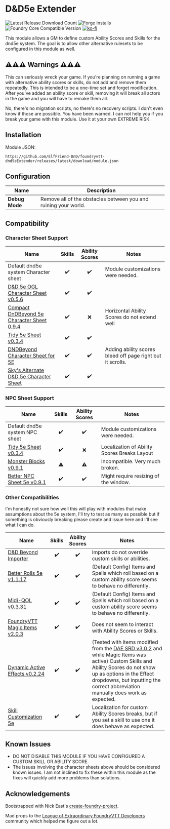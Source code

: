 # D&D5e Extender

![Latest Release Download Count](https://img.shields.io/badge/dynamic/json?label=Downloads@latest&query=assets%5B1%5D.download_count&url=https%3A%2F%2Fapi.github.com%2Frepos%2FElfFriend-DnD%2Ffoundryvtt-dnd5eExtender%2Freleases%2Flatest)
![Forge Installs](https://img.shields.io/badge/dynamic/json?label=Forge%20Installs&query=package.installs&suffix=%25&url=https%3A%2F%2Fforge-vtt.com%2Fapi%2Fbazaar%2Fpackage%2Fdnd5e-extender&colorB=4aa94a)
![Foundry Core Compatible Version](https://img.shields.io/badge/dynamic/json.svg?url=https%3A%2F%2Fraw.githubusercontent.com%2FElfFriend-DnD%2Ffoundryvtt-dnd5eExtender%2Fmain%2Fsrc%2Fmodule.json&label=Foundry%20Version&query=$.compatibleCoreVersion&colorB=orange)
[![ko-fi](https://img.shields.io/badge/-buy%20me%20a%20coke-%23FF5E5B)](https://ko-fi.com/elffriend)


This module allows a GM to define custom Ability Scores and Skills for the dnd5e system. The goal is to allow other alternative rulesets to be configured in this module as well.

## ⚠️⚠️⚠️ Warnings ⚠️⚠️⚠️

This can seriously wreck your game. If you're planning on running a game with alternative ability scores or skills, do not add and remove them repeatedly. This is intended to be a one-time set and forget modification. After you've added an ability score or skill, removing it will break all actors in the game and you will have to remake them all.

No, there's no migration scripts, no there's no recovery scripts. I don't even know if those are possible. You have been warned. I can not help you if you break your game with this module. Use it at your own EXTREME RISK.

## Installation

Module JSON:

```
https://github.com/ElfFriend-DnD/foundryvtt-dnd5eExtender/releases/latest/download/module.json
```

## Configuration

| **Name**       | Description                                                     |
| -------------- | --------------------------------------------------------------- |
| **Debug Mode** | Remove all of the obstacles between you and ruining your world. |


## Compatibility

### Character Sheet Support
| **Name**                                                                                                       |       Skills       |   Ability Scores   | Notes                                                      |
| -------------------------------------------------------------------------------------------------------------- | :----------------: | :----------------: | ---------------------------------------------------------- |
| Default dnd5e system Character sheet                                                                           | :heavy_check_mark: | :heavy_check_mark: | Module customizations were needed.                         |
| [D&D 5e OGL Character Sheet v0.5.6](https://github.com/ElfFriend-DnD/foundryvtt-5eOGLCharacterSheet)           | :heavy_check_mark: | :heavy_check_mark: |                                                            |
| [Compact DnDBeyond 5e Character Sheet 0.9.4](https://github.com/ElfFriend-DnD/foundryvtt-compactBeyond5eSheet) | :heavy_check_mark: |        :x:         | Horizontal Ability Scores do not extend well               |
| [Tidy 5e Sheet v0.3.4](https://github.com/sdenec/tidy5e-sheet)                                                 | :heavy_check_mark: | :heavy_check_mark: |                                                            |
| [DNDBeyond Character Sheet for 5E](https://gitlab.com/riccisi/foundryvtt-magic-items)                          | :heavy_check_mark: | :heavy_check_mark: | Adding ability scores bleed off page right but it scrolls. |
| [Sky's Alternate D&D 5e Character Sheet](https://github.com/Sky-Captain-13/foundry/tree/master/alt5e)          | :heavy_check_mark: | :heavy_check_mark: |                                                            |

### NPC Sheet Support
| **Name**                                                                  |       Skills       |   Ability Scores   | Notes                                        |
| ------------------------------------------------------------------------- | :----------------: | :----------------: | -------------------------------------------- |
| Default dnd5e system NPC sheet                                            | :heavy_check_mark: | :heavy_check_mark: | Module customizations were needed.           |
| [Tidy 5e Sheet v0.3.4](https://github.com/sdenec/tidy5e-sheet)            | :heavy_check_mark: |        :x:         | Localization of Ability Scores Breaks Layout |
| [Monster Blocks v0.9.1](https://github.com/syl3r86/BetterNPCSheet5e)      |     :warning:      |     :warning:      | Incompatible. Very much broken.              |
| [Better NPC Sheet 5e v0.9.1](https://github.com/syl3r86/BetterNPCSheet5e) | :heavy_check_mark: | :heavy_check_mark: | Might require resizing of the window.        |


### Other Compatibilities

I'm honestly not sure how well this will play with modules that make assumptions about the 5e system, I'll try to test as many as possible but if something is obviously breaking please create and issue here and I'll see what I can do.

| **Name**                                                                             |       Skills       |   Ability Scores   | Notes                                                                                                                                                                                                                                                                                               |
| ------------------------------------------------------------------------------------ | :----------------: | :----------------: | --------------------------------------------------------------------------------------------------------------------------------------------------------------------------------------------------------------------------------------------------------------------------------------------------- |
| [D&D Beyond Importer](https://github.com/mrprimate/ddb-importer)                     | :heavy_check_mark: | :heavy_check_mark: | Imports do not override custom skills or abilities.                                                                                                                                                                                                                                                 |
| [Better Rolls 5e v1.1.17](https://github.com/RedReign/FoundryVTT-BetterRolls5e)      | :heavy_check_mark: | :heavy_check_mark: | (Default Config) Items and Spells which roll based on a custom ability score seems to behave no differently.                                                                                                                                                                                        |
| [Midi-QOL v0.3.31](https://gitlab.com/tposney/midi-qol)                              | :heavy_check_mark: | :heavy_check_mark: | (Default Config) Items and Spells which roll based on a custom ability score seems to behave no differently.                                                                                                                                                                                        |
| [FoundryVTT Magic Items v2.0.3](https://gitlab.com/riccisi/foundryvtt-magic-items)   | :heavy_check_mark: | :heavy_check_mark: | Does not seem to interact with Ability Scores or Skills.                                                                                                                                                                                                                                            |
| [Dynamic Active Effects v0.2.24](https://gitlab.com/tposney/dae)                     | :heavy_check_mark: | :heavy_check_mark: | (Tested with items modified from the [DAE SRD v3.0.2](https://github.com/kandashi/Dynamic-Effects-SRD) and while Magic Items was active) Custom Skills and Ability Scores do not show up as options in the Effect dropdowns, but inputting the correct abbreviation manually does work as expected. |
| [Skill Customization 5e](https://github.com/schultzcole/FVTT-Skill-Customization-5e) | :heavy_check_mark: | :heavy_check_mark: | Localization for custom Ability Scores breaks, but if you set a skill to use one it does behave as expected.                                                                                                                                                                                        |

## Known Issues

- DO NOT DISABLE THIS MODULE IF YOU HAVE CONFIGURED A CUSTOM SKILL OR ABILITY SCORE.
- The issues involving the character sheets above should be considered known issues. I am not inclined to fix these within this module as the fixes will quickly add more problems than solutions.

## Acknowledgements

Bootstrapped with Nick East's [create-foundry-project](https://gitlab.com/foundry-projects/foundry-pc/create-foundry-project).

Mad props to the [League of Extraordinary FoundryVTT Developers](https://forums.forge-vtt.com/c/package-development/11) community which helped me figure out a lot.
